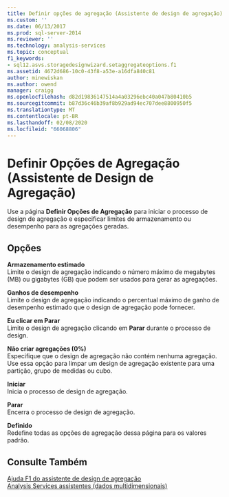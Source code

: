 ```yaml
---
title: Definir opções de agregação (Assistente de design de agregação) | Microsoft Docs
ms.custom: ''
ms.date: 06/13/2017
ms.prod: sql-server-2014
ms.reviewer: ''
ms.technology: analysis-services
ms.topic: conceptual
f1_keywords:
- sql12.asvs.storagedesignwizard.setaggregateoptions.f1
ms.assetid: 4672d686-10c0-43f8-a53e-a16dfa840c81
author: minewiskan
ms.author: owend
manager: craigg
ms.openlocfilehash: d82d19836147514a4a03296ebc40a047b80410b5
ms.sourcegitcommit: b87d36c46b39af8b929ad94ec707dee8800950f5
ms.translationtype: MT
ms.contentlocale: pt-BR
ms.lasthandoff: 02/08/2020
ms.locfileid: "66068806"
---
```

# <a name="set-aggregation-options-aggregation-design-wizard"></a>Definir Opções de Agregação (Assistente de Design de Agregação)
  Use a página **Definir Opções de Agregação** para iniciar o processo de design de agregação e especificar limites de armazenamento ou desempenho para as agregações geradas.  
  
## <a name="options"></a>Opções  
 **Armazenamento estimado**  
 Limite o design de agregação indicando o número máximo de megabytes (MB) ou gigabytes (GB) que podem ser usados para gerar as agregações.  
  
 **Ganhos de desempenho**  
 Limite o design de agregação indicando o percentual máximo de ganho de desempenho estimado que o design de agregação pode fornecer.  
  
 **Eu clicar em Parar**  
 Limite o design de agregação clicando em **Parar** durante o processo de design.  
  
 **Não criar agregações (0%)**  
 Especifique que o design de agregação não contém nenhuma agregação. Use essa opção para limpar um design de agregação existente para uma partição, grupo de medidas ou cubo.  
  
 **Iniciar**  
 Inicia o processo de design de agregação.  
  
 **Parar**  
 Encerra o processo de design de agregação.  
  
 **Definido**  
 Redefine todas as opções de agregação dessa página para os valores padrão.  
  
## <a name="see-also"></a>Consulte Também  
 [Ajuda F1 do assistente de design de agregação](aggregation-design-wizard-f1-help.md)   
 [Analysis Services assistentes &#40;dados multidimensionais&#41;](analysis-services-wizards-multidimensional-data.md)  
  
  
